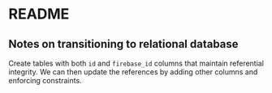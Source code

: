 # README

## Notes on transitioning to relational database

Create tables with both `id` and `firebase_id` columns that maintain referential
integrity. We can then update the references by adding other columns and
enforcing constraints.
